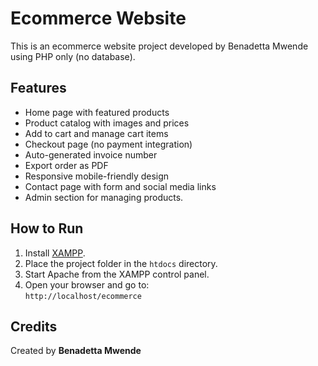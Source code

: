 # Ecommerce Website

This is an ecommerce website project developed by Benadetta Mwende using PHP only (no database).

## Features

- Home page with featured products
- Product catalog with images and prices
- Add to cart and manage cart items
- Checkout page (no payment integration)
- Auto-generated invoice number
- Export order as PDF
- Responsive mobile-friendly design
- Contact page with form and social media links
- Admin section for managing products.

## How to Run

1. Install [XAMPP](https://www.apachefriends.org/index.html).
2. Place the project folder in the `htdocs` directory.
3. Start Apache from the XAMPP control panel.
4. Open your browser and go to:  
   `http://localhost/ecommerce`

## Credits

Created by **Benadetta Mwende**
